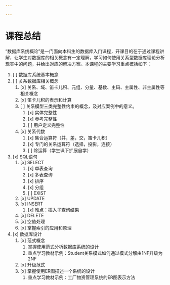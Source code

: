 ```yaml
---

---
```


# 课程总结

“数据库系统概论”是一门面向本科生的数据库入门课程，开课目的在于通过课程讲解，让学生对数据库的相关概念有一定理解，学习如何使用关系型数据库理论分析现实中的问题，并给出对应的解决方案。本课程的主要学习重点概括如下：

1. [ ] 数据库系统基本概念
1. [ ] 关系数据库相关概念
    1. [x] 关系、域、笛卡儿积、元组、分量、基数、主码、主属性、非主属性等相关概念
    1. [x] 笛卡儿积的表示和计算
    1. [ ] 关系模型三类完整性约束的概念，及对应案例中的意义。
        1. [x] 实体完整性
        1. [x] 参考完整性
        1. [ ] 用户定义完整性
    1. [x] 关系代数
        1. [x] 集合运算符（并，差，交，笛卡儿积）
        1. [x] 专门的关系运算符（选择，投影，连接）
        1. [ ] 除运算（学生课下扩展自学）
1. [x] SQL语句
    1. [x] SELECT
        1. [x] 单表查询
        1. [x] 多表查询
        1. [x] 排序
        1. [x] 分组
        1. [ ] EXIST
    1. [x] UPDATE
    1. [x] INSERT
        1. [x] 难点：插入子查询结果
    1. [x] DELETE
    1. [x] 空值处理
    1. [x] 掌握索引的应用和原理
1. [x] 数据库设计
    1. [x] 范式概念
        1. 掌握使用范式分析数据库系统的设计
        1. 重点学习教材示例：Student关系模式如何通过模式分解由1NF升级为2NF
    1. [x] 升级范式
    1. [x] 掌握使用ER图描述一个系统的设计
        1. 重点学习教材示例：工厂物资管理系统的ER图表示方法